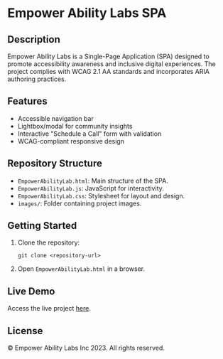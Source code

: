 
# Empower Ability Labs SPA

## Description
Empower Ability Labs is a Single-Page Application (SPA) designed to promote accessibility awareness and inclusive digital experiences. The project complies with WCAG 2.1 AA standards and incorporates ARIA authoring practices.

## Features
- Accessible navigation bar
- Lightbox/modal for community insights
- Interactive "Schedule a Call" form with validation
- WCAG-compliant responsive design

## Repository Structure
- `EmpowerAbilityLab.html`: Main structure of the SPA.
- `EmpowerAbilityLab.js`: JavaScript for interactivity.
- `EmpowerAbilityLab.css`: Stylesheet for layout and design.
- `images/`: Folder containing project images.

## Getting Started
1. Clone the repository:
   ```
   git clone <repository-url>
   ```
2. Open `EmpowerAbilityLab.html` in a browser.

## Live Demo
Access the live project [here](#).

## License
© Empower Ability Labs Inc 2023. All rights reserved.
